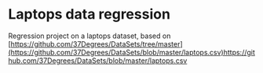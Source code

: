 # Laptops data regression
Regression project on a laptops dataset, based on [https://github.com/37Degrees/DataSets/tree/master](https://github.com/37Degrees/DataSets/blob/master/laptops.csv)https://github.com/37Degrees/DataSets/blob/master/laptops.csv

